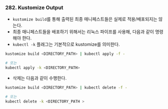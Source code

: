 ### 282. Kustomize Output
- `kustomize build`를 통해 출력된 최종 매니페스트들은 실제로 적용/배포되지는 않는다.
- 최종 매니페스트들을 배포하기 위해서는 리눅스 파이프를 사용해, 다음과 같이 명령해야 한다.
- `kubectl -k` 플래그는 기본적으로 kustomize를 의미한다.
```bash
kustomize build <DIRECTORY_PATH> | kubectl apply -f -

# 또는
kubectl apply -k <DIRECTORY_PATH>
```

- 삭제는 다음과 같이 수행한다.
```bash
kustomize build <DIRECTORY_PATH> | kubectl delete -f -

# 또는
kubectl delete -k <DIRECTORY_PATH >
```